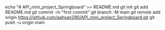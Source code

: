 echo "# API_mini_project_Springboard" >> README.md
git init
git add README.md
git commit -m "first commit"
git branch -M main
git remote add origin https://github.com/aahsan290/API_mini_project_Springboard.git
git push -u origin main

